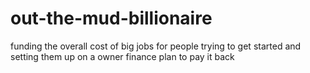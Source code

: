 # out-the-mud-billionaire
funding the overall cost of big jobs for people trying to get started and setting them up on a owner finance plan to pay it back
